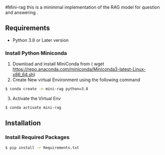#Mini-rag
this is a minimmal implementation of the RAG model for question and answering .

## Requirements 

- Python 3.8 or Later version


### Install Python Miniconda
1) Download and install MiniConda from ( wget https://repo.anaconda.com/miniconda/Miniconda3-latest-Linux-x86_64.sh)
2) Create New virtual Environment using the following command 
```bash
$ conda create -n mini-rag python=3.8
```

3) Activate the Virtual Env 

```bash
$ conda activate mini-rag
```
## Installation 

### Install Required Packages 

```bash
$ pip install -r Requirements.txt
```
